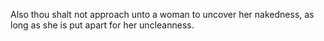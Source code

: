 Also thou shalt not approach unto a woman to uncover her nakedness, as long as she is put apart for her uncleanness.
